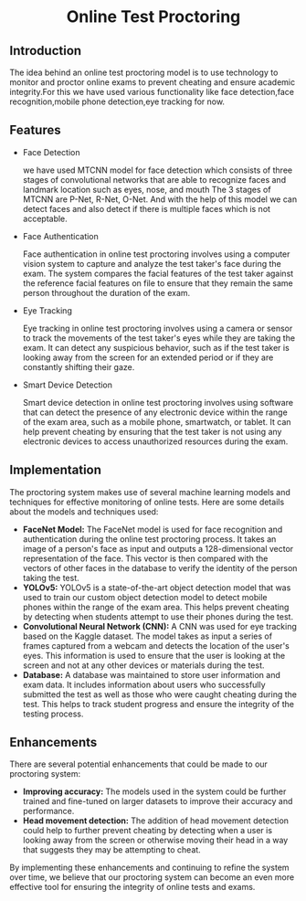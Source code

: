 <h1 align="center">Online Test Proctoring</h1>
    <h2>Introduction</h2>
    <p>The idea behind an online test proctoring model is to use technology to monitor and proctor online exams to prevent cheating and ensure academic integrity.For this we have used various functionality like face detection,face recognition,mobile phone detection,eye tracking for now.
    <h2>Features</h2>
	<ul>
		<li>Face Detection</li>
		<p>we have used MTCNN model for face detection which consists of three stages of convolutional networks that are able to recognize faces and landmark location such as eyes, nose, and mouth The 3 stages of MTCNN are P-Net, R-Net, O-Net. And with the help of this model we can detect faces and also detect if there is multiple faces which is not acceptable.</p>
		<li>Face Authentication</li>
		<p>Face authentication in online test proctoring involves using a computer vision system to capture and analyze the test taker's face during the exam. The system compares the facial features of the test taker against the reference facial features on file to ensure that they remain the same person throughout the duration of the exam.</p>
		<li>Eye Tracking</li>
		<p>Eye tracking in online test proctoring involves using a camera or sensor to track the movements of the test taker's eyes while they are taking the exam. It can detect any suspicious behavior, such as if the test taker is looking away from the screen for an extended period or if they are constantly shifting their gaze.</p>
		<li>Smart Device Detection</li>
		<p>Smart device detection in online test proctoring involves using software that can detect the presence of any electronic device within the range of the exam area, such as a mobile phone, smartwatch, or tablet. It can help prevent cheating by ensuring that the test taker is not using any electronic devices to access unauthorized resources during the exam.</p>
	</ul>
	 <h2>Implementation</h2>
<p>The proctoring system makes use of several machine learning models and techniques for effective monitoring of online tests. Here are some details about the models and techniques used:</p>
<ul>
  <li><strong>FaceNet Model:</strong> The FaceNet model is used for face recognition and authentication during the online test proctoring process. It takes an image of a person's face as input and outputs a 128-dimensional vector representation of the face. This vector is then compared with the vectors of other faces in the database to verify the identity of the person taking the test.</li>
  <li><strong>YOLOv5:</strong> YOLOv5 is a state-of-the-art object detection model that was used to train our custom object detection model to detect mobile phones within the range of the exam area. This helps prevent cheating by detecting when students attempt to use their phones during the test.</li>
  <li><strong>Convolutional Neural Network (CNN):</strong> A CNN was used for eye tracking based on the Kaggle dataset. The model takes as input a series of frames captured from a webcam and detects the location of the user's eyes. This information is used to ensure that the user is looking at the screen and not at any other devices or materials during the test.</li>
  <li><strong>Database:</strong> A database was maintained to store user information and exam data. It includes information about users who successfully submitted the test as well as those who were caught cheating during the test. This helps to track student progress and ensure the integrity of the testing process.</li>
</ul>
<h2>Enhancements</h2>
<p>There are several potential enhancements that could be made to our proctoring system:</p>
<ul>
  <li><strong>Improving accuracy:</strong> The models used in the system could be further trained and fine-tuned on larger datasets to improve their accuracy and performance.</li>
  <li><strong>Head movement detection:</strong> The addition of head movement detection could help to further prevent cheating by detecting when a user is looking away from the screen or otherwise moving their head in a way that suggests they may be attempting to cheat.</li>
</ul>
<p>By implementing these enhancements and continuing to refine the system over time, we believe that our proctoring system can become an even more effective tool for ensuring the integrity of online tests and exams.</p>
